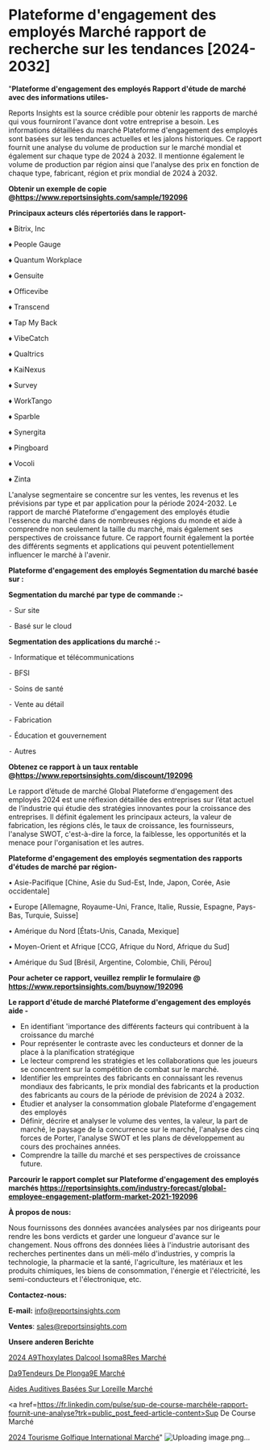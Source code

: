 # Plateforme d'engagement des employés Marché rapport de recherche sur les tendances [2024-2032]

"<strong>Plateforme d'engagement des employés Rapport d'étude de marché avec des informations utiles-</strong>

Reports Insights est la source crédible pour obtenir les rapports de marché qui vous fourniront l'avance dont votre entreprise a besoin. Les informations détaillées du marché Plateforme d'engagement des employés sont basées sur les tendances actuelles et les jalons historiques. Ce rapport fournit une analyse du volume de production sur le marché mondial et également sur chaque type de 2024 à 2032. Il mentionne également le volume de production par région ainsi que l'analyse des prix en fonction de chaque type, fabricant, région et prix mondial de 2024 à 2032.

<strong><b>Obtenir un exemple de copie @</b></strong><a href=https://www.reportsinsights.com/sample/192096><strong><b>https://www.reportsinsights.com/sample/192096</b></strong></a>

<b>Principaux acteurs clés répertoriés dans le rapport-</b>

<b> </b>♦ Bitrix, Inc

♦ People Gauge

♦ Quantum Workplace

♦ Gensuite

♦ Officevibe

♦ Transcend

♦ Tap My Back

♦ VibeCatch

♦ Qualtrics

♦ KaiNexus

♦  Survey

♦ WorkTango

♦ Sparble

♦ Synergita

♦ Pingboard

♦ Vocoli

♦ Zinta

L'analyse segmentaire se concentre sur les ventes, les revenus et les prévisions par type et par application pour la période 2024-2032. Le rapport de marché Plateforme d'engagement des employés étudie l'essence du marché dans de nombreuses régions du monde et aide à comprendre non seulement la taille du marché, mais également ses perspectives de croissance future. Ce rapport fournit également la portée des différents segments et applications qui peuvent potentiellement influencer le marché à l'avenir.

<strong>Plateforme d'engagement des employés Segmentation du marché basée sur :</strong>

<strong>Segmentation du marché par type de commande :-</strong>

⁃ Sur site

⁃ Basé sur le cloud

<strong>Segmentation des applications du marché :-</strong>

⁃ Informatique et télécommunications

⁃ BFSI

⁃ Soins de santé

⁃ Vente au détail

⁃ Fabrication

⁃ Éducation et gouvernement

⁃ Autres

<strong><b>Obtenez ce rapport à un taux rentable @</b></strong><a href=https://www.reportsinsights.com/discount/192096><strong><b>https://www.reportsinsights.com/discount/192096</b></strong></a>

Le rapport d’étude de marché Global Plateforme d'engagement des employés 2024 est une réflexion détaillée des entreprises sur l’état actuel de l’industrie qui étudie des stratégies innovantes pour la croissance des entreprises. Il définit également les principaux acteurs, la valeur de fabrication, les régions clés, le taux de croissance, les fournisseurs, l'analyse SWOT, c'est-à-dire la force, la faiblesse, les opportunités et la menace pour l'organisation et les autres.

<strong>Plateforme d'engagement des employés segmentation des rapports d'études de marché par région-</strong>

• Asie-Pacifique [Chine, Asie du Sud-Est, Inde, Japon, Corée, Asie occidentale]

• Europe [Allemagne, Royaume-Uni, France, Italie, Russie, Espagne, Pays-Bas, Turquie, Suisse]

• Amérique du Nord [États-Unis, Canada, Mexique]

• Moyen-Orient et Afrique [CCG, Afrique du Nord, Afrique du Sud]

• Amérique du Sud [Brésil, Argentine, Colombie, Chili, Pérou]

<strong>Pour acheter ce rapport, veuillez remplir le formulaire @   <a href=https://www.reportsinsights.com/buynow/192096>https://www.reportsinsights.com/buynow/192096</a></strong>

<strong>Le rapport d'étude de marché Plateforme d'engagement des employés aide -</strong>
<ul>
  <li>En identifiant 'importance des différents facteurs qui contribuent à la croissance du marché</li>
  <li>Pour représenter le contraste avec les conducteurs et donner de la place à la planification stratégique</li>
  <li>Le lecteur comprend les stratégies et les collaborations que les joueurs se concentrent sur la compétition de combat sur le marché.</li>
  <li>Identifier les empreintes des fabricants en connaissant les revenus mondiaux des fabricants, le prix mondial des fabricants et la production des fabricants au cours de la période de prévision de 2024 à 2032.</li>
  <li>Étudier et analyser la consommation globale Plateforme d'engagement des employés</li>
  <li>Définir, décrire et analyser le volume des ventes, la valeur, la part de marché, le paysage de la concurrence sur le marché, l'analyse des cinq forces de Porter, l'analyse SWOT et les plans de développement au cours des prochaines années.</li>
  <li>Comprendre la taille du marché et ses perspectives de croissance future.</li>
</ul>

<strong>Parcourir le rapport complet sur Plateforme d'engagement des employés marchés <a href=https://reportsinsights.com/industry-forecast/global-employee-engagement-platform-market-2021-192096>https://reportsinsights.com/industry-forecast/global-employee-engagement-platform-market-2021-192096</a></strong>

<strong>À propos de nous:</strong>

Nous fournissons des données avancées analysées par nos dirigeants pour rendre les bons verdicts et garder une longueur d'avance sur le changement. Nous offrons des données liées à l'industrie autorisant des recherches pertinentes dans un méli-mélo d'industries, y compris la technologie, la pharmacie et la santé, l'agriculture, les matériaux et les produits chimiques, les biens de consommation, l'énergie et l'électricité, les semi-conducteurs et l'électronique, etc.

<strong>Contactez-nous:</strong>

<strong>E-mail:</strong> <a href=mailto:info@reportsinsights.com>info@reportsinsights.com</a>

<strong>Ventes</strong>: <a href=mailto:sales@reportsinsights.com>sales@reportsinsights.com</a>

<strong>Unsere anderen Berichte</strong>

<a href=https://www.linkedin.com/pulse/2024-%C3%A9thoxylates-dalcool-isom%C3%A8res-march%C3%A9-de-rapport-2qgic/>2024 A9Thoxylates Dalcool Isoma8Res Marché</a>

<a href=https://www.linkedin.com/pulse/d%C3%A9tendeurs-de-plong%C3%A9e-march%C3%A9-2024-taille-part-wa5qc/>Da9Tendeurs De Plonga9E Marché</a>

<a href=https://www.linkedin.com/pulse/aides-auditives-basées-sur-loreille-marché-couverture-vpjac/>Aides Auditives Basées Sur Loreille Marché</a>

<a href=https://fr.linkedin.com/pulse/sup-de-course-marchéle-rapport-fournit-une-analyse?trk=public_post_feed-article-content>Sup De Course Marché</a>

<a href=https://www.linkedin.com/pulse/2024-tourisme-golfique-international-march%C3%A9-7k6cf/>2024 Tourisme Golfique International Marché</a>"
![Uploading image.png…]()
